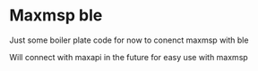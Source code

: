 # Maxmsp ble

Just some boiler plate code for now to conenct maxmsp with ble

Will connect with maxapi in the future for easy use with maxmsp

